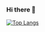### Hi there 👋
[![Top Langs](https://github-readme-stats.vercel.app/api/top-langs/?username=AristeoMontoya&layout=compact)](https://github.com/anuraghazra/github-readme-stats)
<!--
**AristeoMontoya/AristeoMontoya** is a ✨ _special_ ✨ repository because its `README.md` (this file) appears on your GitHub profile.

Here are some ideas to get you started:

- 🔭 I’m currently working on ...
- 🌱 I’m currently learning ...
- 👯 I’m looking to collaborate on ...
- 🤔 I’m looking for help with ...
- 💬 Ask me about ...
- 📫 How to reach me: ...
- 😄 Pronouns: ...
- ⚡ Fun fact: ...
-->
